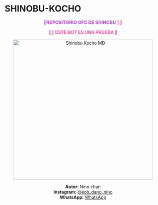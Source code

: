 # SHINOBU-KOCHO


<p align="center">
  <b><span style="color:#b663c5;">🦋𝐑𝐄𝐏𝐎𝐒𝐈𝐓𝐎𝐑𝐈𝐎 𝐎𝐅𝐂 𝐃𝐄 𝐒𝐇𝐈𝐍𝐎𝐁𝐔</span></b> <b><span style="color:#e670ad;">💜🌸</span></b>
</p>
<p align="center">
  <b><span style="color:#e670ad;">💜🦋 𝐄𝐒𝐓𝐄 𝐁𝐎𝐓 𝐄𝐒 𝐔𝐍𝐀 𝐏𝐑𝐔𝐄𝐁𝐀</span></b> <b><span style="color:#b663c5;">🌸</span></b>
</p>

<p align="center">
  <img src="https://i.postimg.cc/bJ9qC47R/portada.jpg" alt="Shinobu Kocho MD" width="450"/>
</p>

<p align="center">
  <b>Autor:</b> Nino chan<br>
<b>Instagram:</b> <a href="https://instagram.com/kob_dano_nino" target="_blank">@kob_dano_nino</a><br>
  <b>WhatsApp:</b> <a href="https://wa.me/529992042946" target="_blank">WhatsApp</a>
</p>
